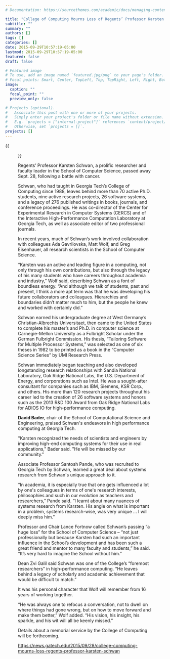 ```yaml
---
# Documentation: https://sourcethemes.com/academic/docs/managing-content/

title: "College of Computing Mourns Loss of Regents’ Professor Karsten Schwan"
subtitle: ""
summary: ""
authors: []
tags: []
categories: []
date: 2015-09-29T10:57:19-05:00
lastmod: 2015-09-29T10:57:19-05:00
featured: false
draft: false

# Featured image
# To use, add an image named `featured.jpg/png` to your page's folder.
# Focal points: Smart, Center, TopLeft, Top, TopRight, Left, Right, BottomLeft, Bottom, BottomRight.
image:
  caption: ""
  focal_point: ""
  preview_only: false

# Projects (optional).
#   Associate this post with one or more of your projects.
#   Simply enter your project's folder or file name without extension.
#   E.g. `projects = ["internal-project"]` references `content/project/deep-learning/index.md`.
#   Otherwise, set `projects = []`.
projects: []
---
```


{{<figure src="karsten-schwan_0_2.jpg">}}

Regents’ Professor Karsten Schwan, a prolific researcher and faculty leader in the School of Computer Science, passed away Sept. 28, following a battle with cancer.

Schwan, who had taught in Georgia Tech’s College of Computing since 1988, leaves behind more than 70 active Ph.D. students, nine active research projects, 26 software systems, and a legacy of 276 published writings in books, journals, and conference proceedings. He was co-director of the Center for Experimental Research in Computer Systems (CERCS) and of the Interactive High-Performance Computation Laboratory at Georgia Tech, as well as associate editor of two professional journals.

In recent years, much of Schwan’s work involved collaboration with colleagues Ada Gavrilovska, Matt Wolf, and Greg Eisenhauer, all research scientists in the School of Computer Science.

“Karsten was an active and leading figure in a computing, not only through his own contributions, but also through the legacy of his many students who have careers throughout academia and industry,” Wolf said, describing Schwan as a font of boundless energy. “And although we talk of students, past and present, I think a more apt term was that he was developing his future collaborators and colleagues.  Hierarchies and boundaries didn’t matter much to him, but the people he knew and worked with certainly did.”

Schwan earned his undergraduate degree at West Germany’s Christian-Albrechts Universitaet, then came to the United States to complete his master’s and Ph.D. in computer science at Carnegie-Mellon University as a Fulbright Scholar under the German Fulbright Commission. His thesis, “Tailoring Software for Multiple Processor Systems,” was selected as one of six theses in 1982 to be printed as a book in the “Computer Science Series” by UMI Research Press.

Schwan immediately began teaching and also developed longstanding research relationships with Sandia National Laboratory, Oak Ridge National Labs, the U.S. Department of Energy, and corporations such as Intel. He was a sought-after consultant for companies such as IBM, Siemens, KSR Corp., and others. His more than 120 research projects throughout his career led to the creation of 26 software systems and honors such as the 2013 R&D 100 Award from Oak Ridge National Labs for ADIOS IO for high-performance computing.

**David Bader**, chair of the School of Computational Science and Engineering, praised Schwan's endeavors in high performance computing at Georgia Tech. 

"Karsten recognized the needs of scientists and engineers by improving high-end computing systems for their use in real applications," Bader said. "He will be missed by our community."

Associate Professor Santosh Pande, who was recruited to Georgia Tech by Schwan, learned a great deal about systems research from Schwan's unique approach to it. 

“In academia, it is especially true that one gets influenced a lot by one's colleagues in terms of one's research interests, philosophies and such in our evolution as teachers and researchers,” Pande said. “I learnt about many nuances of systems research from Karsten. His angle on what is important in a problem, systems research-wise, was very unique ... I will deeply miss him.”

Professor and Chair Lance Fortnow called Schwan’s passing “a huge loss” for the School of Computer Science – “not just professionally but because Karsten had such an important influence in the School’s development and has been such a great friend and mentor to many faculty and students,” he said. “It’s very hard to imagine the School without him.”

Dean Zvi Galil said Schwan was one of the College’s “foremost researchers” in high-performance computing. “He leaves behind a legacy of scholarly and academic achievement that would be difficult to match.”

It was his personal character that Wolf will remember from 16 years of working together.

“He was always one to refocus a conversation, not to dwell on where things had gone wrong, but on how to move forward and make them better,” Wolf added. “His vision, his insight, his sparkle, and his wit will all be keenly missed.”

Details about a memorial service by the College of Computing will be forthcoming.

https://news.gatech.edu/2015/09/28/college-computing-mourns-loss-regents-professor-karsten-schwan
